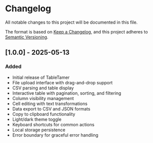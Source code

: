 # Changelog

All notable changes to this project will be documented in this file.

The format is based on [Keep a Changelog](https://keepachangelog.com/en/1.0.0/),
and this project adheres to [Semantic Versioning](https://semver.org/spec/v2.0.0.html).

## [1.0.0] - 2025-05-13

### Added
- Initial release of TableTamer
- File upload interface with drag-and-drop support
- CSV parsing and table display
- Interactive table with pagination, sorting, and filtering
- Column visibility management
- Cell editing with text transformations
- Data export to CSV and JSON formats
- Copy to clipboard functionality
- Light/dark theme toggle
- Keyboard shortcuts for common actions
- Local storage persistence
- Error boundary for graceful error handling